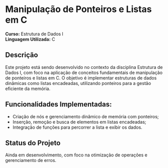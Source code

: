 # Manipulação de Ponteiros e Listas em C

**Curso:** Estrutura de Dados I  
**Linguagem Utilizada:** C  

## Descrição  
Este projeto está sendo desenvolvido no contexto da disciplina Estrutura de Dados I, com foco na aplicação de conceitos fundamentais de manipulação de ponteiros e listas em C. O objetivo é implementar estruturas de dados dinâmicas como listas encadeadas, utilizando ponteiros para a gestão eficiente da memória. 

## Funcionalidades Implementadas:
- Criação de nós e gerenciamento dinâmico de memória com ponteiros;
- Inserção, remoção e busca de elementos em listas encadeadas;
- Integração de funções para percorrer a lista e exibir os dados.

## Status do Projeto
Ainda em desenvolvimento, com foco na otimização de operações e gerenciamento de erros.
